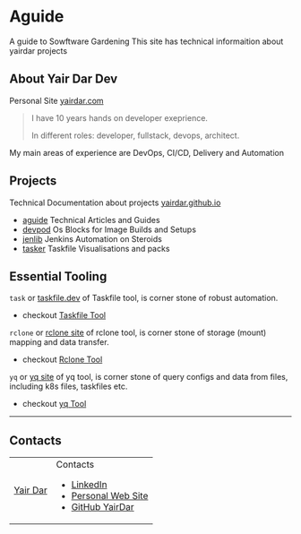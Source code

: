 <!-- ---
hide:
- toc
--- -->

# Aguide

A guide to Sowftware Gardening
This site has technical informaition about yairdar projects

## About Yair Dar Dev

Personal Site [yairdar.com](http://yairdar.com)

> I have 10 years hands on developer exeprience.
>
> In different roles: developer, fullstack, devops, architect.
>

My main areas of experience are DevOps, CI/CD, Delivery and Automation

## Projects

Technical Documentation about projects [yairdar.github.io](https://yairdar.github.io/)


- [aguide](https://yairdar.github.io/) Technical Articles and Guides
- [devpod](https://github.com/yairdar/devpod) Os Blocks for Image Builds and Setups
- [jenlib](https://yairdar.github.io/jenlib/) Jenkins Automation on Steroids
- [tasker](https://github.com/ydzvulon/tasker) Taskfile Visualisations and packs

## Essential Tooling

`task` or [taskfile.dev](https://taskfile.dev) of Taskfile tool, 
is corner stone of robust automation. 

- checkout [Taskfile Tool](../base-tools/taskfile/)

`rclone` or [rclone site](https://rclone.org/) of rclone tool, 
is corner stone of storage (mount) mapping and data transfer. 

- checkout [Rclone Tool](../base-tools/rclone/)

`yq` or [yq site](https://github.com/mikefarah/yq) of yq tool, 
is corner stone of query configs and data from files, including k8s files, taskfiles etc. 

- checkout [yq Tool](../base-tools/yq/)

---

## Contacts

<scripts>
<script src="https://platform.linkedin.com/badges/js/profile.js" async defer type="text/javascript"></script>
</scripts>



<table>
<tr>
<td>

<div class="badge-base LI-profile-badge" data-locale="en_US" data-size="medium" data-theme="light" data-type="VERTICAL" data-vanity="yair-dar-62962742" data-version="v1"><a class="badge-base__link LI-simple-link" href="https://il.linkedin.com/in/yair-dar-62962742?trk=profile-badge">Yair Dar</a></div>

</td>

<td>
Contacts
<ul>
    <li>
    <a href="https://www.linkedin.com/in/yair-dar-62962742">LinkedIn</a>
    </li>
    <li>
    <a href="http://yairdar.com">Personal Web Site</a>
    </li>
        <li>
    <a href="https://github.com/yairdar">GitHub YairDar</a>
    </li>    
</ul>
</td>

</tr>
</table>

